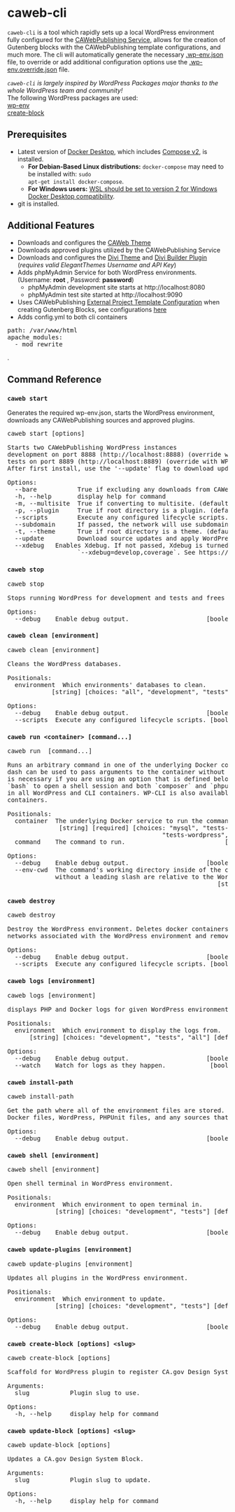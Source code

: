 # caweb-cli
`caweb-cli` is a tool which rapidly sets up a local WordPress environment fully configured for the [CAWebPublishing Service](https://caweb.cdt.ca.gov/), allows for the creation of Gutenberg blocks with the CAWebPublishing template configurations, and much more. The cli will automatically generate the necessary [.wp-env.json](https://developer.wordpress.org/block-editor/reference-guides/packages/packages-env/#wp-env-json) file, to override or add additional configuration options use the [.wp-env.override.json](https://developer.wordpress.org/block-editor/reference-guides/packages/packages-env/#wp-env-override-json) file.

*`caweb-cli` is largely inspired by WordPress Packages major thanks to the whole WordPress team and community!*  
The following WordPress packages are used:  
[wp-env](https://developer.wordpress.org/block-editor/reference-guides/packages/packages-env/)  
[create-block](https://developer.wordpress.org/block-editor/reference-guides/packages/packages-create-block/)

## Prerequisites
- Latest version of [Docker Desktop](https://www.docker.com/products/docker-desktop), which includes [Compose v2](https://docs.docker.com/compose/migrate/), is installed.
  - <strong>For Debian-Based Linux distributions:</strong> <code>docker-compose</code> may need to be installed with: <code>sudo apt-get install docker-compose</code>.
  - <strong>For Windows users:</strong> [WSL should be set to version 2 for Windows Docker Desktop compatibility](https://docs.docker.com/desktop/windows/wsl/).
- git is installed.

## Additional Features
- Downloads and configures the [CAWeb Theme](https://github.com/CAWebPublishing/CAWeb)
- Downloads approved plugins utilized by the CAWebPublishing Service  
- Downloads and configures the [Divi Theme](https://www.elegantthemes.com/gallery/divi/) and [Divi Builder Plugin](https://www.elegantthemes.com/gallery/divi/) (*requires valid ElegantThemes Username and API Key*)  
- Adds phpMyAdmin Service for both WordPress environments. (Username: <strong>root</strong> , Password: <strong>password</strong>)  
  - phpMyAdmin development site starts at http://localhost:8080  
  - phpMyAdmin test site started at http://localhost:9090
- Uses CAWebPublishing [External Project Template Configuration](https://developer.wordpress.org/block-editor/reference-guides/packages/packages-create-block/packages-create-block-external-template/) when creating Gutenberg Blocks, see configurations [here](https://github.com/CAWebPublishing/cli/lib/template)
- Adds config.yml to both cli containers 
<pre>
path: /var/www/html
apache_modules:
  - mod_rewrite
</pre>
.

## Command Reference
### `caweb start`  
Generates the required wp-env.json, starts the WordPress environment, downloads any CAWebPublishing sources and approved plugins.  
<pre>
caweb start [options]

Starts two CAWebPublishing WordPress instances
development on port 8888 (​http://localhost:8888​) (override with WP_ENV_PORT)
tests on port 8889 (​http://localhost:8889​) (override with WP_ENV_TESTS_PORT).
After first install, use the '--update' flag to download updates to mapped sources and to re-apply CAWeb configuration options.

Options:
  --bare           True if excluding any downloads from CAWeb, use this if you want to use a local version of the CAWeb Theme, Configurations will still be applied. (default: false)
  -h, --help       display help for command
  -m, --multisite  True if converting to multisite. (default: false)
  -p, --plugin     True if root directory is a plugin. (default: false)
  --scripts        Execute any configured lifecycle scripts. (default: true)
  --subdomain      If passed, the network will use subdomains, instead of subdirectories. Doesn't work with 'localhost', make sure to set Port to 80. (default: false)
  -t, --theme      True if root directory is a theme. (default: false)
  --update         Download source updates and apply WordPress configuration. (default: false)
  --xdebug <mode>  Enables Xdebug. If not passed, Xdebug is turned off. If no modes are set, uses "debug". You may set multiple Xdebug modes by passing them in a comma-separated list:
                   `--xdebug=develop,coverage`. See https://xdebug.org/docs/all_settings#mode for information about Xdebug modes.
</pre>
### `caweb stop`  
<pre>
caweb stop

Stops running WordPress for development and tests and frees the ports.

Options:
  --debug    Enable debug output.                     [boolean] [default: false]
</pre>
### `caweb clean [environment]`  
<pre>
caweb clean [environment]

Cleans the WordPress databases.

Positionals:
  environment  Which environments' databases to clean.
            [string] [choices: "all", "development", "tests"] [default: "tests"]

Options:
  --debug    Enable debug output.                     [boolean] [default: false]
  --scripts  Execute any configured lifecycle scripts. [boolean] [default: true]
</pre>
### `caweb run <container> [command...]`  
<pre>
caweb run <container> [command...]

Runs an arbitrary command in one of the underlying Docker containers. A double
dash can be used to pass arguments to the container without parsing them. This
is necessary if you are using an option that is defined below. You can use
`bash` to open a shell session and both `composer` and `phpunit` are available
in all WordPress and CLI containers. WP-CLI is also available in the CLI
containers.

Positionals:
  container  The underlying Docker service to run the command on.
              [string] [required] [choices: "mysql", "tests-mysql", "wordpress",
                                          "tests-wordpress", "cli", "tests-cli"]
  command    The command to run.                           [array] [default: []]

Options:
  --debug    Enable debug output.                     [boolean] [default: false]
  --env-cwd  The command's working directory inside of the container. Paths
             without a leading slash are relative to the WordPress root.
                                                         [string] [default: "."]
</pre>
### `caweb destroy`  
<pre>
caweb destroy

Destroy the WordPress environment. Deletes docker containers, volumes, and
networks associated with the WordPress environment and removes local files.

Options:
  --debug    Enable debug output.                     [boolean] [default: false]
  --scripts  Execute any configured lifecycle scripts. [boolean] [default: true]
</pre>
### `caweb logs [environment]`  
<pre>
caweb logs [environment]

displays PHP and Docker logs for given WordPress environment.

Positionals:
  environment  Which environment to display the logs from.
      [string] [choices: "development", "tests", "all"] [default: "development"]

Options:
  --debug    Enable debug output.                     [boolean] [default: false]
  --watch    Watch for logs as they happen.            [boolean] [default: true]
</pre>
### `caweb install-path`  
<pre>
caweb install-path

Get the path where all of the environment files are stored. This includes the
Docker files, WordPress, PHPUnit files, and any sources that were downloaded.

Options:
  --debug    Enable debug output.                     [boolean] [default: false]
</pre>
### `caweb shell [environment]`  
<pre>
caweb shell [environment]

Open shell terminal in WordPress environment.

Positionals:
  environment  Which environment to open terminal in.
             [string] [choices: "development", "tests"] [default: "development"]

Options:
  --debug    Enable debug output.                     [boolean] [default: false]
</pre>
### `caweb update-plugins [environment]`  
<pre>
caweb update-plugins [environment]

Updates all plugins in the WordPress environment.

Positionals:
  environment  Which environment to update.
             [string] [choices: "development", "tests"] [default: "development"]

Options:
  --debug    Enable debug output.                     [boolean] [default: false]
</pre>

### `caweb create-block [options] <slug>`  
<pre>
caweb create-block [options] <slug>

Scaffold for WordPress plugin to register CA.gov Design System Block.

Arguments:
  slug           Plugin slug to use.

Options:
  -h, --help     display help for command
</pre>
### `caweb update-block [options] <slug>`  
<pre>
caweb update-block [options] <slug>

Updates a CA.gov Design System Block.

Arguments:
  slug           Plugin slug to update.

Options:
  -h, --help     display help for command
</pre>
